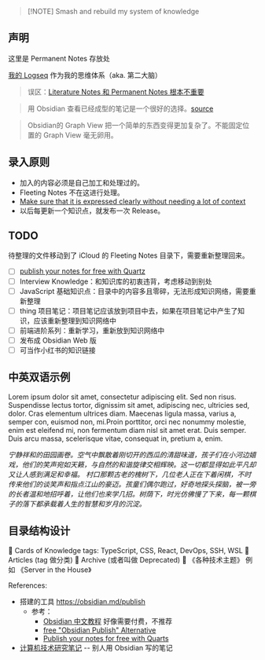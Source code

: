 
> [!NOTE] Smash and rebuild my system of knowledge


## 声明

这里是 Permanent Notes 存放处

[我的 Logseq](https://github.com/wuzhenquan/Fleeting-Notes) 作为我的思维体系（aka. 第二大脑）

> 误区：[Literature Notes 和 Permanent Notes 根本不重要](https://www.bilibili.com/video/BV1jY41117as?t=585.7)

> 用 Obsidian 查看已经成型的笔记是一个很好的选择。[source](https://www.yuque.com/deerain/gannbs/ffqk2e#comment-19250715) 

> Obsidian的 Graph View 把一个简单的东西变得更加复杂了。不能固定位置的 Graph View 毫无卵用。

## 录入原则

- 加入的内容必须是自己加工和处理过的。
- Fleeting Notes 不在这进行处理。
- [Make sure that it is expressed clearly without needing a lot of context](https://youtu.be/GpV47rUYk8I?t=251)
- 以后每更新一个知识点，就发布一次 Release。

## TODO

待整理的文件移动到了 iCloud 的 Fleeting Notes 目录下，需要重新整理回来。

- [ ] [publish your notes for free with Quartz](https://www.youtube.com/watch?v=6s6DT1yN4dw)
- [ ] Interview Knowledge：和知识库的初衷违背，考虑移动到别处
- [ ] JavaScript 基础知识点：目录中的内容多且零碎，无法形成知识网络，需要重新整理
- [ ] thing 项目笔记：项目笔记应该放到项目中去，如果在项目笔记中产生了知识，应该重新整理到知识网络中
- [ ] 前端进阶系列：重新学习，重新放到知识网络中
- [ ] 发布成 Obsidian Web 版
- [ ] 可当作小红书的知识链接

## 中英双语示例

Lorem ipsum dolor sit amet, consectetur adipiscing elit. Sed non risus. Suspendisse lectus tortor, dignissim sit amet, adipiscing nec, ultricies sed, dolor. Cras elementum ultrices diam. Maecenas ligula massa, varius a, semper con, euismod non, mi.Proin porttitor, orci nec nonummy molestie, enim est eleifend mi, non fermentum diam nisl sit amet erat. Duis semper. Duis arcu massa, scelerisque vitae, consequat in, pretium a, enim.
 
*宁静祥和的田园画卷。空气中飘散着刚切开的西瓜的清甜味道，孩子们在小河边嬉戏，他们的笑声宛如天籁，与自然的和谐旋律交相辉映。这一切都显得如此平凡却又让人感到满足和幸福。
村口那颗古老的槐树下，几位老人正在下着闲棋，不时传来他们的谈笑声和指点江山的豪迈。孩童们偶尔跑过，好奇地探头探脑，被一旁的长者温和地招呼着，让他们也来学几招。树荫下，时光仿佛慢了下来，每一颗棋子的落下都承载着人生的智慧和岁月的沉淀。*


## 目录结构设计

📁 Cards of Knowledge
	tags: TypeScript, CSS, React, DevOps, SSH, WSL
📁 Articles (tag 做分类)
📁 Archive (或者叫做 Deprecated)
📁 《各种技术主题》
	例如 《Server in the House》

References:
- 搭建的工具 https://obsidian.md/publish
	- 参考： 
		- [Obsidian 中文教程](https://publish.obsidian.md/chinesehelp/01+2021%E6%96%B0%E6%95%99%E7%A8%8B/%E6%8E%A8%E4%B9%A6%EF%BC%9A%E5%8D%A1%E7%89%87%E7%AC%94%E8%AE%B0%E5%86%99%E4%BD%9C%E6%B3%95%EF%BC%88How+to+take+smart+notes+%E4%B8%AD%E6%96%87%E7%89%88%EF%BC%89+by+%E8%BD%AF%E9%80%9A%E8%BE%BE) 好像需要付费，不推荐
		- [free "Obsidian Publish" Alternative](https://www.reddit.com/r/ObsidianMD/comments/u7r2a5/a_free_open_source_obsidian_publish_alternative/?rdt=58715)
		-  [Publish your notes for free with Quarts](https://www.youtube.com/watch?v=6s6DT1yN4dw)
- [计算机技术研究笔记](https://github.com/owlman/study_note) -- 别人用 Obsidian 写的笔记 